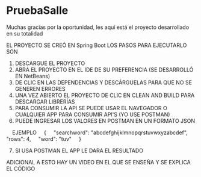 # PruebaSalle
Muchas gracias por la oportunidad, les aquí está el proyecto desarrollado en su totalidad

EL PROYECTO SE CREÓ EN Spring Boot 
LOS PASOS PARA EJECUTARLO SON 

1) DESCARGUE EL PROYECTO
2) ABRA EL PROYECTO EN EL IDE DE SU PREFERENCIA (SE DESARROLLÓ EN NetBeans)
3) DE CLIC EN LAS DEPENDENCIAS Y DESCÁRGUELAS PARA QUE NO SE GENEREN ERRORES
4) UNA VEZ ABIERTO EL PROYECTO DE CLIC EN CLEAN AND BUILD PARA DESCARGAR LIBRERÍAS 
5) PARA CONSUMIR LA API SE PUEDE USAR EL NAVEGADOR O CUALQUIER APP PARA CONSUMIR API'S (YO USE POSTMAN)
6) PUEDE INGRESAR LOS VALORES EN POSTMAN EN UN FORMATO JSON 

    EJEMPLO
    {
    "searchword": "abcdefghijklmnopqrstuvwxyzabcdef",
    "rows": 4,
    "word": "tuv"
    }

7) SI USA POSTMAN EL APP LE DARA EL RESULTADO 

ADICIONAL A ESTO HAY UN VIDEO EN EL QUE SE ENSEÑA Y SE EXPLICA EL CÓDIGO 